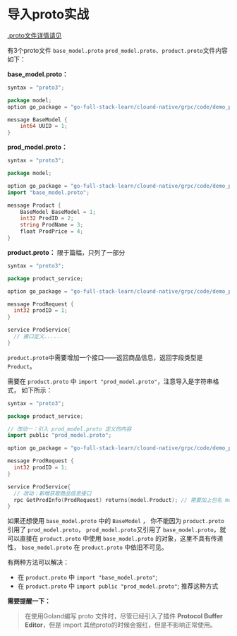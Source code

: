 # 导入proto实战


[.proto文件详情请见](../code/demo_product/pbfile/)

有3个proto文件 `base_model.proto` `prod_model.proto`、`product.proto`文件内容如下：

**base_model.proto：**
```go
syntax = "proto3";

package model;
option go_package = "go-full-stack-learn/clound-native/grpc/code/demo_product/pbfile";

message BaseModel {
    int64 UUID = 1;
}
```

**prod_model.proto：**
```go
syntax = "proto3";

package model;

option go_package = "go-full-stack-learn/clound-native/grpc/code/demo_product/pbfile";
import "base_model.proto";

message Product {
    BaseModel BaseModel = 1;
    int32 ProdID = 2;
    string ProdName = 3;
    float ProdPrice = 4;
}
```

**product.proto：**
限于篇幅，只列了一部分

```go
syntax = "proto3";

package product_service;

option go_package = "go-full-stack-learn/clound-native/grpc/code/demo_product/pbfile";

message ProdRequest {
  int32 prodID = 1;
}

service ProdService{
  // 接口定义......
}
```

`product.proto`中需要增加一个接口——返回商品信息，返回字段类型是`Product`。

需要在 `product.proto` 中 `import "prod_model.proto"`，注意导入是字符串格式， 如下所示： 
```go
syntax = "proto3";

package product_service;

// 改动一：引入 prod_model.proto 定义的内容
import public "prod_model.proto";

option go_package = "go-full-stack-learn/clound-native/grpc/code/demo_product/pbfile";

message ProdRequest {
  int32 prodID = 1;
}

service ProdService{
  // 改动：新增获取商品信息接口  
  rpc GetProdInfo(ProdRequest) returns(model.Product); // 需要加上包名 model
}
```

如果还想使用 `base_model.proto` 中的 `BaseModel` ， 你不能因为 `product.proto` 引用了 `prod_model.proto`， `prod_model.proto`又引用了 `base_model.proto`，就可以直接在 `product.proto` 中使用 `base_model.proto` 的对象，这里不具有传递性， `base_model.proto` 在 `product.proto` 中依旧不可见。

有两种方法可以解决：
  
- 在 `product.proto` 中 `import "base_model.proto"`;
- 在 `product.proto` 中 `import public "prod_model.proto"`;  推荐这种方式
  
**需要提醒一下：**

> 在使用Goland编写 proto 文件时，尽管已经引入了插件 **Protocol Buffer Editor**，但是 import 其他proto的时候会报红，但是不影响正常使用。